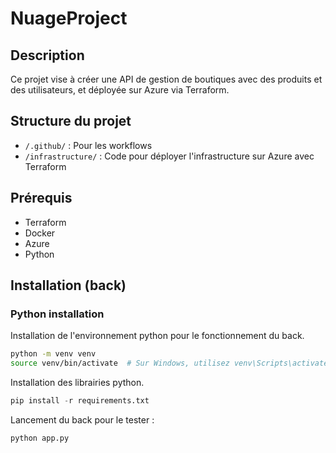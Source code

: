 # NuageProject

## Description
Ce projet vise à créer une API de gestion de boutiques avec des produits et des utilisateurs, et déployée sur Azure via Terraform.

## Structure du projet
- `/.github/` : Pour les workflows
- `/infrastructure/` : Code pour déployer l'infrastructure sur Azure avec Terraform

## Prérequis
- Terraform
- Docker
- Azure
- Python

## Installation (back)
### Python installation

Installation de l'environnement python pour le fonctionnement du back.
```bash
python -m venv venv
source venv/bin/activate  # Sur Windows, utilisez venv\Scripts\activate
```

Installation des librairies python.
```python
pip install -r requirements.txt
```

Lancement du back pour le tester : 
```bash
python app.py
```